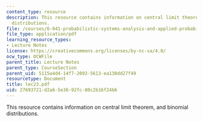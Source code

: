 ```yaml
---
content_type: resource
description: This resource contains information on central limit theorem, and binomial
  distributions.
file: /courses/6-041-probabilistic-systems-analysis-and-applied-probability-spring-2006/27693721d2a65e3692fc80c2b16f24b6_lec23.pdf
file_type: application/pdf
learning_resource_types:
- Lecture Notes
license: https://creativecommons.org/licenses/by-nc-sa/4.0/
ocw_type: OCWFile
parent_title: Lecture Notes
parent_type: CourseSection
parent_uid: 5115a4d4-14f7-2093-5613-ea130dd27f49
resourcetype: Document
title: lec23.pdf
uid: 27693721-d2a6-5e36-92fc-80c2b16f24b6
---
```

This resource contains information on central limit theorem, and binomial distributions.